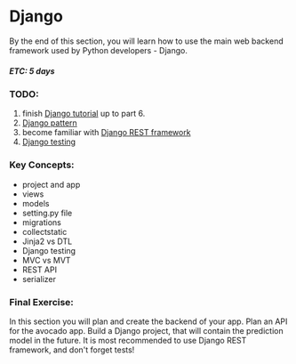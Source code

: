 # Django
By the end of this section, you will learn how to use the main web backend framework used by Python developers - Django.
##### ETC: 5 days

### TODO:
1. finish [Django tutorial](https://docs.djangoproject.com/en/3.0/intro/tutorial01/) up to part 6.
2. [Django pattern](https://www.tutorialspoint.com/django/django_overview.htm)
3. become familiar with [Django REST framework](https://www.django-rest-framework.org/tutorial/quickstart/)
4. [Django testing](https://docs.djangoproject.com/en/3.0/topics/testing/overview/)

### Key Concepts:
-   project and app
-   views
-   models
-   setting.py file
-   migrations
-   collectstatic
-   Jinja2 vs DTL
-   Django testing
-   MVC vs MVT
-   REST API
-   serializer

### Final Exercise:
In this section you will plan and create the backend of your app.
Plan an API for the avocado app. Build a Django project, that will contain the prediction model in the future. 
It is most recommended to use Django REST framework, and don't forget tests!